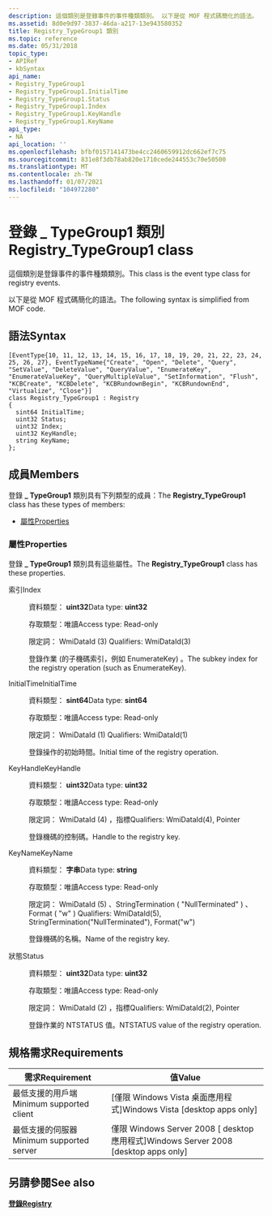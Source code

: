 ```yaml
---
description: 這個類別是登錄事件的事件種類類別。 以下是從 MOF 程式碼簡化的語法。
ms.assetid: 8d0e9d97-3837-46da-a217-13e943580352
title: Registry_TypeGroup1 類別
ms.topic: reference
ms.date: 05/31/2018
topic_type:
- APIRef
- kbSyntax
api_name:
- Registry_TypeGroup1
- Registry_TypeGroup1.InitialTime
- Registry_TypeGroup1.Status
- Registry_TypeGroup1.Index
- Registry_TypeGroup1.KeyHandle
- Registry_TypeGroup1.KeyName
api_type:
- NA
api_location: ''
ms.openlocfilehash: bfbf0157141473be4cc2460659912dc662ef7c75
ms.sourcegitcommit: 831e8f3db78ab820e1710cede244553c70e50500
ms.translationtype: MT
ms.contentlocale: zh-TW
ms.lasthandoff: 01/07/2021
ms.locfileid: "104972280"
---
```

# <a name="registry_typegroup1-class"></a><span data-ttu-id="5db80-104">登錄 \_ TypeGroup1 類別</span><span class="sxs-lookup"><span data-stu-id="5db80-104">Registry\_TypeGroup1 class</span></span>

<span data-ttu-id="5db80-105">這個類別是登錄事件的事件種類類別。</span><span class="sxs-lookup"><span data-stu-id="5db80-105">This class is the event type class for registry events.</span></span>

<span data-ttu-id="5db80-106">以下是從 MOF 程式碼簡化的語法。</span><span class="sxs-lookup"><span data-stu-id="5db80-106">The following syntax is simplified from MOF code.</span></span>

## <a name="syntax"></a><span data-ttu-id="5db80-107">語法</span><span class="sxs-lookup"><span data-stu-id="5db80-107">Syntax</span></span>

``` syntax
[EventType{10, 11, 12, 13, 14, 15, 16, 17, 18, 19, 20, 21, 22, 23, 24, 25, 26, 27}, EventTypeName{"Create", "Open", "Delete", "Query", "SetValue", "DeleteValue", "QueryValue", "EnumerateKey", "EnumerateValueKey", "QueryMultipleValue", "SetInformation", "Flush", "KCBCreate", "KCBDelete", "KCBRundownBegin", "KCBRundownEnd", "Virtualize", "Close"}]
class Registry_TypeGroup1 : Registry
{
  sint64 InitialTime;
  uint32 Status;
  uint32 Index;
  uint32 KeyHandle;
  string KeyName;
};
```

## <a name="members"></a><span data-ttu-id="5db80-108">成員</span><span class="sxs-lookup"><span data-stu-id="5db80-108">Members</span></span>

<span data-ttu-id="5db80-109">登錄 **\_ TypeGroup1** 類別具有下列類型的成員：</span><span class="sxs-lookup"><span data-stu-id="5db80-109">The **Registry\_TypeGroup1** class has these types of members:</span></span>

-   [<span data-ttu-id="5db80-110">屬性</span><span class="sxs-lookup"><span data-stu-id="5db80-110">Properties</span></span>](#properties)

### <a name="properties"></a><span data-ttu-id="5db80-111">屬性</span><span class="sxs-lookup"><span data-stu-id="5db80-111">Properties</span></span>

<span data-ttu-id="5db80-112">登錄 **\_ TypeGroup1** 類別具有這些屬性。</span><span class="sxs-lookup"><span data-stu-id="5db80-112">The **Registry\_TypeGroup1** class has these properties.</span></span>

<dl> <dt>

<span data-ttu-id="5db80-113">索引</span><span class="sxs-lookup"><span data-stu-id="5db80-113">Index</span></span>
</dt> <dd> <dl> <dt>

<span data-ttu-id="5db80-114">資料類型： **uint32**</span><span class="sxs-lookup"><span data-stu-id="5db80-114">Data type: **uint32**</span></span>
</dt> <dt>

<span data-ttu-id="5db80-115">存取類型：唯讀</span><span class="sxs-lookup"><span data-stu-id="5db80-115">Access type: Read-only</span></span>
</dt> <dt>

<span data-ttu-id="5db80-116">限定詞： WmiDataId (3) </span><span class="sxs-lookup"><span data-stu-id="5db80-116">Qualifiers: WmiDataId(3)</span></span>
</dt> </dl>

<span data-ttu-id="5db80-117">登錄作業 (的子機碼索引，例如 EnumerateKey) 。</span><span class="sxs-lookup"><span data-stu-id="5db80-117">The subkey index for the registry operation (such as EnumerateKey).</span></span>

</dd> <dt>

<span data-ttu-id="5db80-118">InitialTime</span><span class="sxs-lookup"><span data-stu-id="5db80-118">InitialTime</span></span>
</dt> <dd> <dl> <dt>

<span data-ttu-id="5db80-119">資料類型： **sint64**</span><span class="sxs-lookup"><span data-stu-id="5db80-119">Data type: **sint64**</span></span>
</dt> <dt>

<span data-ttu-id="5db80-120">存取類型：唯讀</span><span class="sxs-lookup"><span data-stu-id="5db80-120">Access type: Read-only</span></span>
</dt> <dt>

<span data-ttu-id="5db80-121">限定詞： WmiDataId (1) </span><span class="sxs-lookup"><span data-stu-id="5db80-121">Qualifiers: WmiDataId(1)</span></span>
</dt> </dl>

<span data-ttu-id="5db80-122">登錄操作的初始時間。</span><span class="sxs-lookup"><span data-stu-id="5db80-122">Initial time of the registry operation.</span></span>

</dd> <dt>

<span data-ttu-id="5db80-123">KeyHandle</span><span class="sxs-lookup"><span data-stu-id="5db80-123">KeyHandle</span></span>
</dt> <dd> <dl> <dt>

<span data-ttu-id="5db80-124">資料類型： **uint32**</span><span class="sxs-lookup"><span data-stu-id="5db80-124">Data type: **uint32**</span></span>
</dt> <dt>

<span data-ttu-id="5db80-125">存取類型：唯讀</span><span class="sxs-lookup"><span data-stu-id="5db80-125">Access type: Read-only</span></span>
</dt> <dt>

<span data-ttu-id="5db80-126">限定詞： WmiDataId (4) ，指標</span><span class="sxs-lookup"><span data-stu-id="5db80-126">Qualifiers: WmiDataId(4), Pointer</span></span>
</dt> </dl>

<span data-ttu-id="5db80-127">登錄機碼的控制碼。</span><span class="sxs-lookup"><span data-stu-id="5db80-127">Handle to the registry key.</span></span>

</dd> <dt>

<span data-ttu-id="5db80-128">KeyName</span><span class="sxs-lookup"><span data-stu-id="5db80-128">KeyName</span></span>
</dt> <dd> <dl> <dt>

<span data-ttu-id="5db80-129">資料類型： **字串**</span><span class="sxs-lookup"><span data-stu-id="5db80-129">Data type: **string**</span></span>
</dt> <dt>

<span data-ttu-id="5db80-130">存取類型：唯讀</span><span class="sxs-lookup"><span data-stu-id="5db80-130">Access type: Read-only</span></span>
</dt> <dt>

<span data-ttu-id="5db80-131">限定詞： WmiDataId (5) 、StringTermination ( "NullTerminated" ) 、Format ( "w" ) </span><span class="sxs-lookup"><span data-stu-id="5db80-131">Qualifiers: WmiDataId(5), StringTermination("NullTerminated"), Format("w")</span></span>
</dt> </dl>

<span data-ttu-id="5db80-132">登錄機碼的名稱。</span><span class="sxs-lookup"><span data-stu-id="5db80-132">Name of the registry key.</span></span>

</dd> <dt>

<span data-ttu-id="5db80-133">狀態</span><span class="sxs-lookup"><span data-stu-id="5db80-133">Status</span></span>
</dt> <dd> <dl> <dt>

<span data-ttu-id="5db80-134">資料類型： **uint32**</span><span class="sxs-lookup"><span data-stu-id="5db80-134">Data type: **uint32**</span></span>
</dt> <dt>

<span data-ttu-id="5db80-135">存取類型：唯讀</span><span class="sxs-lookup"><span data-stu-id="5db80-135">Access type: Read-only</span></span>
</dt> <dt>

<span data-ttu-id="5db80-136">限定詞： WmiDataId (2) ，指標</span><span class="sxs-lookup"><span data-stu-id="5db80-136">Qualifiers: WmiDataId(2), Pointer</span></span>
</dt> </dl>

<span data-ttu-id="5db80-137">登錄作業的 NTSTATUS 值。</span><span class="sxs-lookup"><span data-stu-id="5db80-137">NTSTATUS value of the registry operation.</span></span>

</dd> </dl>

## <a name="requirements"></a><span data-ttu-id="5db80-138">規格需求</span><span class="sxs-lookup"><span data-stu-id="5db80-138">Requirements</span></span>



| <span data-ttu-id="5db80-139">需求</span><span class="sxs-lookup"><span data-stu-id="5db80-139">Requirement</span></span> | <span data-ttu-id="5db80-140">值</span><span class="sxs-lookup"><span data-stu-id="5db80-140">Value</span></span> |
|-------------------------------------|------------------------------------------------------|
| <span data-ttu-id="5db80-141">最低支援的用戶端</span><span class="sxs-lookup"><span data-stu-id="5db80-141">Minimum supported client</span></span><br/> | <span data-ttu-id="5db80-142">\[僅限 Windows Vista 桌面應用程式\]</span><span class="sxs-lookup"><span data-stu-id="5db80-142">Windows Vista \[desktop apps only\]</span></span><br/>       |
| <span data-ttu-id="5db80-143">最低支援的伺服器</span><span class="sxs-lookup"><span data-stu-id="5db80-143">Minimum supported server</span></span><br/> | <span data-ttu-id="5db80-144">僅限 Windows Server 2008 \[ desktop 應用程式\]</span><span class="sxs-lookup"><span data-stu-id="5db80-144">Windows Server 2008 \[desktop apps only\]</span></span><br/> |



## <a name="see-also"></a><span data-ttu-id="5db80-145">另請參閱</span><span class="sxs-lookup"><span data-stu-id="5db80-145">See also</span></span>

<dl> <dt>

[<span data-ttu-id="5db80-146">**登錄**</span><span class="sxs-lookup"><span data-stu-id="5db80-146">**Registry**</span></span>](registry.md)
</dt> </dl>

 

 




